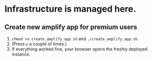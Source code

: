 # Infrastructure is managed here.

## Create new amplify app for premium users

1. `chmod +x create_amplify_app.sh` and `./create_amplify_app.sh`.
2. (Press `y` a couple of times.)
3. If everything worked fine, your browser opens the freshly deployed instance.